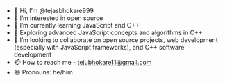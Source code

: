 - 👋 Hi, I’m @tejasbhokare999
- 👀 I’m interested in open source
- 🌱 I’m currently learning JavaScript and C++
- 🚀 Exploring advanced JavaScript concepts and algorithms in C++
- 💞️  I’m looking to collaborate on open source projects, web development (especially with JavaScript frameworks), and C++ software development
- 📫 How to reach me - tejubhokare11@gmail.com
- 😄 Pronouns: he/him

<!---
tejasbhokare999/tejasbhokare999 is a ✨ special ✨ repository because its `README.md` (this file) appears on your GitHub profile.
You can click the Preview link to take a look at your changes.
--->
